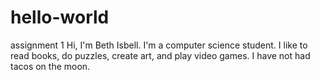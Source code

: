 # hello-world
assignment 1
Hi, I'm Beth Isbell. I'm a computer science student. I like to read books, do puzzles, create art, and play video games. 
I have not had tacos on the moon.
